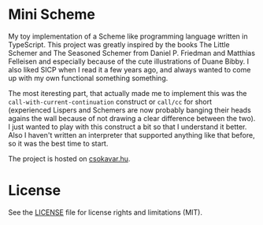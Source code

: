 # Mini Scheme
My toy implementation of a Scheme like programming language written in TypeScript. This project was greatly inspired by the books The Little Schemer and The Seasoned Schemer from Daniel P. Friedman and Matthias Felleisen and especially because of the cute illustrations of Duane Bibby. I also liked SICP when I read it a few years ago, and always wanted to come up with my own functional something something. 

The most iteresting part, that actually made me to implement this was the `call-with-current-continuation` construct or `call/cc` for short (experienced Lispers and Schemers are now probably banging their heads agains the wall because of not drawing a clear difference between the two). I just wanted to play with this construct a bit so that I understand it better. Also I haven't written an interpreter that supported anything like that before, so it was the best time to start.

The project is hosted on [csokavar.hu](http://csokavar.hu/projects/mini-scheme).

# License
See the [LICENSE](LICENSE.md) file for license rights and limitations (MIT).
